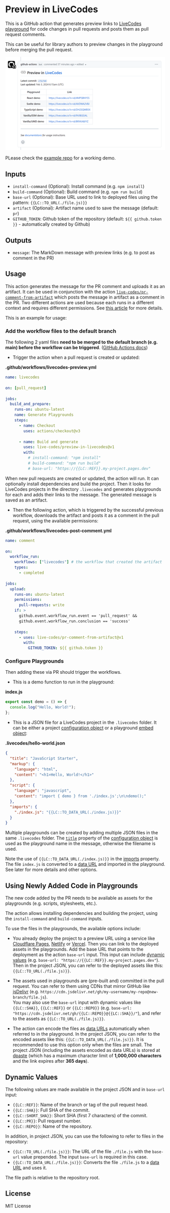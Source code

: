 # Preview in LiveCodes

This is a GitHub action that generates preview links to [LiveCodes playground](https://livecodes.io) for code changes in pull requests and posts them as pull request comments.

This can be useful for library authors to preview changes in the playground before merging the pull request.

![screenshot for this action](./screenshot.png)

PLease check the [example repo](https://github.com/hatemhosny/preview-in-livecodes-demo) for a working demo.

## Inputs

- `install-command` (Optional): Install command (e.g. `npm install`)
- `build-command` (Optional): Build command (e.g. `npm run build`)
- `base-url` (Optional): Base URL used to link to deployed files using the pattern: `{{LC::TO_URL(./file.js)}}`
- `artifact` (Optional): Artifact name used to save the message (default: `pr`)
- `GITHUB_TOKEN`: Github token of the repository (default: `${{ github.token }}` - automatically created by Github)

## Outputs

- `message`: The MarkDown message with preview links (e.g. to post as comment in the PR)

## Usage

This action generates the message for the PR comment and uploads it as an artifact. It can be used in conjunction with the action [`live-codes/pr-comment-from-artifact`](https://github.com/live-codes/pr-comment-from-artifact) which posts the message in artifact as a comment in the PR. Two different actions are used because each runs in a different context and requires different permissions. See [this article](https://securitylab.github.com/research/github-actions-preventing-pwn-requests/) for more details.

This is an example for usage:

### Add the workflow files to the default branch

The following 2 yaml files **need to be merged to the default branch (e.g. main) before the workflow can be triggered**. ([GitHub Actions docs](https://docs.github.com/en/actions/using-workflows/events-that-trigger-workflows#workflow_run))

- Trigger the action when a pull request is created or updated:

**.github/workflows/livecodes-preview.yml**

```yaml
name: livecodes

on: [pull_request]

jobs:
  build_and_prepare:
    runs-on: ubuntu-latest
    name: Generate Playgrounds
    steps:
      - name: Checkout
        uses: actions/checkout@v3

      - name: Build and generate
        uses: live-codes/preview-in-livecodes@v1
        with:
          # install-command: "npm install"
          # build-command: "npm run build"
          # base-url: "https://{{LC::REF}}.my-project.pages.dev"
```

When new pull requests are created or updated, the action will run. It can optionally install dependencies and build the project. Then it looks for LiveCodes projects in the directory `.livecodes` and generates playgrounds for each and adds their links to the message. The generated message is saved as an artifact.

- Then the following action, which is triggered by the successful previous workflow, downloads the artifact and posts it as a comment in the pull request, using the available permissions:

**.github/workflows/livecodes-post-comment.yml**

```yaml
name: comment

on:
  workflow_run:
    workflows: ["livecodes"] # the workflow that created the artifact
    types:
      - completed

jobs:
  upload:
    runs-on: ubuntu-latest
    permissions:
      pull-requests: write
    if: >
      github.event.workflow_run.event == 'pull_request' &&
      github.event.workflow_run.conclusion == 'success'

    steps:
      - uses: live-codes/pr-comment-from-artifact@v1
        with:
          GITHUB_TOKEN: ${{ github.token }}
```

### Configure Playgrounds

Then adding these via PR should trigger the workflows.

- This is a demo function to run in the playground:

**index.js**

```js
export const demo = () => {
  console.log("Hello, World!");
};
```

- This is a JSON file for a LiveCodes project in the `.livecodes` folder. It can be either a project [configuration object](https://livecodes.io/docs/configuration/configuration-object) or a playground [embed object](https://livecodes.io/docs/sdk/js-ts#createplayground):

**.livecodes/hello-world.json**

```json
{
  "title": "JavaScript Starter",
  "markup": {
    "language": "html",
    "content": "<h1>Hello, World!</h1>"
  },
  "script": {
    "language": "javascript",
    "content": "import { demo } from './index.js';\n\ndemo();"
  },
  "imports": {
    "./index.js": "{{LC::TO_DATA_URL(./index.js)}}"
  }
}
```

Multiple playgrounds can be created by adding multiple JSON files in the same `.livecodes` folder. The [`title`](https://livecodes.io/docs/configuration/configuration-object#title) property of the [configuration object](https://livecodes.io/docs/configuration/configuration-object) is used as the playground name in the message, otherwise the filename is used.

Note the use of `{{LC::TO_DATA_URL(./index.js)}}` in the [imports](https://livecodes.io/docs/features/module-resolution#custom-module-resolution) property. The file `index.js` is converted to a [data URL](https://developer.mozilla.org/en-US/docs/Web/HTTP/Basics_of_HTTP/Data_URIs) and imported in the playground. See later for more details and other options.

## Using Newly Added Code in Playgrounds

The new code added by the PR needs to be available as assets for the playgrounds (e.g. scripts, stylesheets, etc.).

The action allows installing dependencies and building the project, using the `install-command` and `build-command` inputs.

To use the files in the playgrounds, the available options include:

- You already deploy the project to a preview URL using a service like [Cloudflare Pages](https://pages.cloudflare.com/), [Netlify](https://www.netlify.com/) or [Vercel](https://vercel.com/). Then you can link to the deployed assets in the playgrounds. Add the base URL that points to the deployment as the action `base-url` input. This input can include [dynamic values](#dynamic-values) (e.g. `base-url: "https://{{LC::REF}}.my-project.pages.dev"`). Then in the project JSON, you can refer to the deployed assets like this: `{{LC::TO_URL(./file.js)}}`.

- The assets used in playgrounds are (pre-built and) committed in the pull request. You can refer to them using CDNs that mirror GitHub like [jsDelivr](https://www.jsdelivr.com/) (e.g. `https://cdn.jsdelivr.net/gh/my-username/my-repo@new-branch/file.js`).  
  You may also use the `base-url` input with dynamic values like `{{LC::SHA}}`, `{{LC::REF}}` or `{{LC::REPO}}` (e.g. `base-url: "https://cdn.jsdelivr.net/gh/{{LC::REPO}}@{{LC::SHA}}/"`), and refer to the assets as `{{LC::TO_URL(./file.js)}}`.

- The action can encode the files as [data URLs](https://developer.mozilla.org/en-US/docs/Web/HTTP/Basics_of_HTTP/Data_URIs) automatically when referred to in the playground. In the project JSON, you can refer to the encoded assets like this: `{{LC::TO_DATA_URL(./file.js)}}`. It is recommended to use this option only when the files are small. The project JSON (including the assets encoded as data URLs) is stored at [dpaste](https://dpaste.com/) (which has a maximum character limit of **1,000,000 characters** and the link expires after **365 days**).

## Dynamic Values

The following values are made available in the project JSON and in `base-url` input:

- `{{LC::REF}}`: Name of the branch or tag of the pull request head.
- `{{LC::SHA}}`: Full SHA of the commit.
- `{{LC::SHORT_SHA}}`: Short SHA (first 7 characters) of the commit.
- `{{LC::PR}}`: Pull request number.
- `{{LC::REPO}}`: Name of the repository.

In addition, in project JSON, you can use the following to refer to files in the repository:

- `{{LC::TO_URL(./file.js)}}`: The URL of the file `./file.js` with the `base-url` value prepended. The input `base-url` is required in this case.
- `{{LC::TO_DATA_URL(./file.js)}}`: Converts the file `./file.js` to a [data URL](https://developer.mozilla.org/en-US/docs/Web/HTTP/Basics_of_HTTP/Data_URIs) and uses it.

The file path is relative to the repository root.

## License

MIT License
